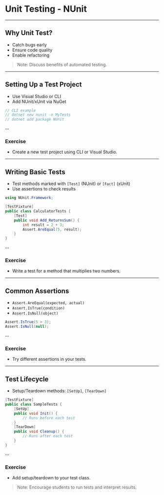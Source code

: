 # Unit Testing - NUnit
---
## Why Unit Test?
- Catch bugs early
- Ensure code quality
- Enable refactoring

> Note: Discuss benefits of automated testing.
---
## Setting Up a Test Project
- Use Visual Studio or CLI
- Add NUnit/xUnit via NuGet

```csharp
// CLI example
// dotnet new nunit -n MyTests
// dotnet add package NUnit
```
--
### Exercise
- Create a new test project using CLI or Visual Studio.
---
## Writing Basic Tests
- Test methods marked with `[Test]` (NUnit) or `[Fact]` (xUnit)
- Use assertions to check results

```csharp
using NUnit.Framework;

[TestFixture]
public class CalculatorTests {
    [Test]
    public void Add_ReturnsSum() {
        int result = 2 + 3;
        Assert.AreEqual(5, result);
    }
}
```
--
### Exercise
- Write a test for a method that multiplies two numbers.
---
## Common Assertions
- `Assert.AreEqual(expected, actual)`
- `Assert.IsTrue(condition)`
- `Assert.IsNull(object)`

```csharp
Assert.IsTrue(5 > 3);
Assert.IsNull(null);
```
--
### Exercise
- Try different assertions in your tests.
---
## Test Lifecycle
- Setup/Teardown methods: `[SetUp]`, `[TearDown]`

```csharp
[TestFixture]
public class SampleTests {
    [SetUp]
    public void Init() {
        // Runs before each test
    }
    [TearDown]
    public void Cleanup() {
        // Runs after each test
    }
}
```
--
### Exercise
- Add setup/teardown to your test class.

> Note: Encourage students to run tests and interpret results.